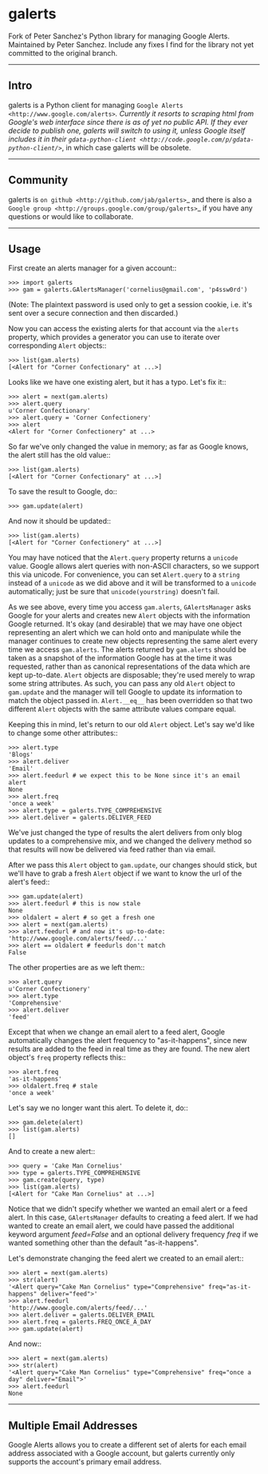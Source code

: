 galerts
=======

Fork of Peter Sanchez's Python library for managing Google Alerts. Maintained by Peter Sanchez. Include any fixes I find for the library not yet committed to the original branch.

-----
Intro
-----

galerts is a Python client for managing `Google Alerts
<http://www.google.com/alerts>`_. Currently it resorts to scraping html from
Google's web interface since there is as of yet no public API. If they ever
decide to publish one, galerts will switch to using it, unless Google itself
includes it in their `gdata-python-client <http://code.google.com/p/gdata-python-client/>`_,
in which case galerts will be obsolete.

---------
Community
---------

galerts is `on github <http://github.com/jab/galerts>`_ and there is also a
`Google group <http://groups.google.com/group/galerts>`_ if you have any
questions or would like to collaborate.

-----
Usage
-----

First create an alerts manager for a given account::

    >>> import galerts
    >>> gam = galerts.GAlertsManager('cornelius@gmail.com', 'p4ssw0rd')

(Note: The plaintext password is used only to get a session cookie, i.e. it's
sent over a secure connection and then discarded.)

Now you can access the existing alerts for that account via the ``alerts``
property, which provides a generator you can use to iterate over corresponding
``Alert`` objects::

    >>> list(gam.alerts)
    [<Alert for "Corner Confectionary" at ...>]

Looks like we have one existing alert, but it has a typo. Let's fix it::

    >>> alert = next(gam.alerts)
    >>> alert.query
    u'Corner Confectionary'
    >>> alert.query = 'Corner Confectionery'
    >>> alert
    <Alert for "Corner Confectionery" at ...>

So far we've only changed the value in memory; as far as Google knows, the
alert still has the old value::

    >>> list(gam.alerts)
    [<Alert for "Corner Confectionary" at ...>]

To save the result to Google, do::

    >>> gam.update(alert)

And now it should be updated::

    >>> list(gam.alerts)
    [<Alert for "Corner Confectionery" at ...>]

You may have noticed that the ``Alert.query`` property returns a ``unicode``
value. Google allows alert queries with non-ASCII characters, so we support
this via unicode. For convenience, you can set ``Alert.query`` to a ``string``
instead of a ``unicode`` as we did above and it will be transformed to a
``unicode`` automatically; just be sure that ``unicode(yourstring)`` doesn't
fail.

As we see above, every time you access ``gam.alerts``, ``GAlertsManager`` asks
Google for your alerts and creates new ``Alert`` objects with the information
Google returned. It's okay (and desirable) that we may have one object
representing an alert which we can hold onto and manipulate while the manager
continues to create new objects representing the same alert every time we
access ``gam.alerts``. The alerts returned by ``gam.alerts`` should be taken as
a snapshot of the information Google has at the time it was requested, rather
than as canonical representations of the data which are kept up-to-date.
``Alert`` objects are disposable; they're used merely to wrap some string
attributes. As such, you can pass any old ``Alert`` object to ``gam.update``
and the manager will tell Google to update its information to match the object
passed in. ``Alert.__eq__`` has been overridden so that two different
``Alert`` objects with the same attribute values compare equal.

Keeping this in mind, let's return to our old ``Alert`` object. Let's say we'd
like to change some other attributes::

    >>> alert.type
    'Blogs'
    >>> alert.deliver
    'Email'
    >>> alert.feedurl # we expect this to be None since it's an email alert
    None
    >>> alert.freq
    'once a week'
    >>> alert.type = galerts.TYPE_COMPREHENSIVE
    >>> alert.deliver = galerts.DELIVER_FEED

We've just changed the type of results the alert delivers from only blog
updates to a comprehensive mix, and we changed the delivery method so that
results will now be delivered via feed rather than via email.

After we pass this ``Alert`` object to ``gam.update``, our changes should stick,
but we'll have to grab a fresh ``Alert`` object if we want to know the url
of the alert's feed::

    >>> gam.update(alert)
    >>> alert.feedurl # this is now stale
    None
    >>> oldalert = alert # so get a fresh one
    >>> alert = next(gam.alerts)
    >>> alert.feedurl # and now it's up-to-date:
    'http://www.google.com/alerts/feed/...'
    >>> alert == oldalert # feedurls don't match
    False

The other properties are as we left them::

    >>> alert.query
    u'Corner Confectionery'
    >>> alert.type
    'Comprehensive'
    >>> alert.deliver
    'feed'

Except that when we change an email alert to a feed alert, Google automatically
changes the alert frequency to "as-it-happens", since new results are added to
the feed in real time as they are found. The new alert object's ``freq``
property reflects this::

    >>> alert.freq
    'as-it-happens'
    >>> oldalert.freq # stale
    'once a week'

Let's say we no longer want this alert. To delete it, do::

    >>> gam.delete(alert)
    >>> list(gam.alerts)
    []

And to create a new alert::

    >>> query = 'Cake Man Cornelius'
    >>> type = galerts.TYPE_COMPREHENSIVE
    >>> gam.create(query, type)
    >>> list(gam.alerts)
    [<Alert for "Cake Man Cornelius" at ...>]

Notice that we didn't specify whether we wanted an email alert or a feed alert.
In this case, ``GAlertsManager`` defaults to creating a feed alert. If we had
wanted to create an email alert, we could have passed the additional keyword
argument *feed=False* and an optional delivery frequency *freq* if we wanted
something other than the default "as-it-happens".

Let's demonstrate changing the feed alert we created to an email alert::

    >>> alert = next(gam.alerts)
    >>> str(alert)
    '<Alert query="Cake Man Cornelius" type="Comprehensive" freq="as-it-happens" deliver="feed">'
    >>> alert.feedurl
    'http://www.google.com/alerts/feed/...'
    >>> alert.deliver = galerts.DELIVER_EMAIL
    >>> alert.freq = galerts.FREQ_ONCE_A_DAY
    >>> gam.update(alert)

And now::

    >>> alert = next(gam.alerts)
    >>> str(alert)
    '<Alert query="Cake Man Cornelius" type="Comprehensive" freq="once a day" deliver="Email">'
    >>> alert.feedurl
    None

------------------------
Multiple Email Addresses
------------------------

Google Alerts allows you to create a different set of alerts for each email
address associated with a Google account, but galerts currently only supports
the account's primary email address.

